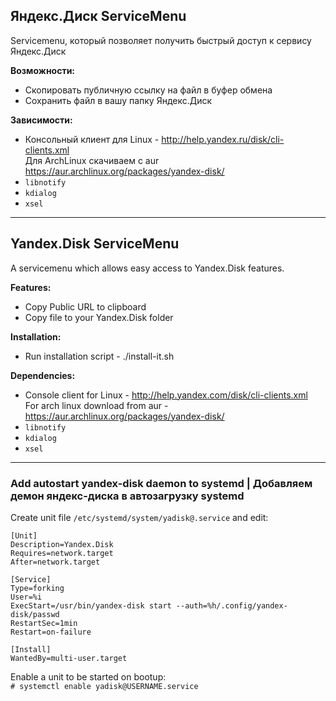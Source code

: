 Яндекс.Диск ServiceMenu 
-----------------------

Servicemenu, который позволяет получить быстрый доступ к сервису Яндекс.Диск

**Возможности:**

- Скопировать публичную ссылку на файл в буфер обмена
- Сохранить файл в вашу папку Яндекс.Диск

**Зависимости:**

- Консольный клиент для Linux - http://help.yandex.ru/disk/cli-clients.xml
<br/>Для ArchLinux скачиваем с aur https://aur.archlinux.org/packages/yandex-disk/
- `libnotify` 
- `kdialog`
- `xsel`

------------------------

Yandex.Disk ServiceMenu
-----------------------
A servicemenu which allows easy access to Yandex.Disk features.

**Features:**

- Copy Public URL to clipboard
- Copy file to your Yandex.Disk folder

**Installation:**

- Run installation script - ./install-it.sh

**Dependencies:**

- Console client for Linux - http://help.yandex.com/disk/cli-clients.xml
<br/>For arch linux download from aur - https://aur.archlinux.org/packages/yandex-disk/
- `libnotify`
- `kdialog`
- `xsel`

----------------------------

### Add autostart yandex-disk daemon to systemd | Добавляем демон яндекс-диска в автозагрузку systemd

Create unit file `/etc/systemd/system/yadisk@.service` and edit:

```
[Unit]
Description=Yandex.Disk
Requires=network.target
After=network.target

[Service]
Type=forking
User=%i
ExecStart=/usr/bin/yandex-disk start --auth=%h/.config/yandex-disk/passwd
RestartSec=1min
Restart=on-failure

[Install]
WantedBy=multi-user.target
```

Enable a unit to be started on bootup: <br/>
`# systemctl enable yadisk@USERNAME.service `